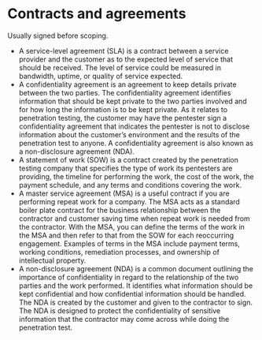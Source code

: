 # Contracts and agreements

Usually signed before scoping.

* A service-level agreement (SLA) is a contract between a service provider
and the customer as to the expected level of service that should be received.
The level of service could be measured in bandwidth, uptime, or quality of
service expected.
* A confidentiality agreement is an agreement to keep details
private between the two parties. The confidentiality agreement identifies
information that should be kept private to the two parties involved and for how
long the information is to be kept private. As it relates to penetration testing,
the customer may have the pentester sign a confidentiality agreement that
indicates the pentester is not to disclose information about the customer’s
environment and the results of the penetration test to anyone. A confidentiality
agreement is also known as a non-disclosure agreement (NDA).
* A statement of work (SOW) is a contract created by the penetration
testing company that specifies the type of work its pentesters are providing,
the timeline for performing the work, the cost of the work, the payment
schedule, and any terms and conditions covering the work.
* A master service agreement (MSA) is a useful contract if you are
performing repeat work for a company. The MSA acts as a standard boiler
plate contract for the business relationship between the contractor and
customer saving time when repeat work is needed from the contractor. With
the MSA, you can define the terms of the work in the MSA and then refer to
that from the SOW for each reoccurring engagement. Examples of terms in
the MSA include payment terms, working conditions, remediation processes,
and ownership of intellectual property.
* A non-disclosure agreement (NDA) is a common document outlining the
importance of confidentiality in regard to the relationship of the two parties
and the work performed. It identifies what information should be kept
confidential and how confidential information should be handled. The NDA is
created by the customer and given to the contractor to sign. The NDA is
designed to protect the confidentiality of sensitive information that the
contractor may come across while doing the penetration test.